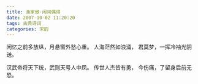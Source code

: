 ```yaml
---
title: 渔家傲·闲间偶得
date: 2007-10-02 11:20:20
tags: 古典诗词
categories: 宋韵
---
```

闲忆之前多放纵，月悬窗外愁心重。
人海茫然如浪涌，
君莫梦，一挥冷袖光阴送。

汉武帝将天下统，武则天号人中凤。
传世人杰皆有勇，
今伤痛，了留身后前无恐。
